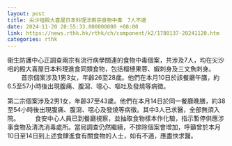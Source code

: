 ```yaml
---
layout: post
title: 尖沙咀殿大喜屋日本料理涉兩宗食物中毒　7人不適
date: 2024-11-20 20:55:33.000000000 +08:00
link: https://news.rthk.hk/rthk/ch/component/k2/1780137-20241120.htm
categories: rthk
---
```


衞生防護中心正調查兩宗有流行病學關連的食物中毒個案，共涉及7人，均在尖沙咀的殿大喜屋日本料理進食同類食物，包括榴槤果蓉、蝦刺身及三文魚刺身。
　　
首宗個案涉及1男3女，年齡26至28歲。他們在本月10日於該餐廳午膳，約6.5至57小時後出現腹痛、腹瀉、噁心、嘔吐及發燒等病徵。

第二宗個案涉及2男1女，年齡37至43歲。他們在本月14日於同一餐廳晚膳，約38至54小時後出現腹痛、腹瀉、噁心及發燒等病徵。其中3人已求醫，全部無須入院。
　　
食安中心人員已到餐廳視察，並抽取食物樣本作化驗，指示暫停供應涉事食物及清洗消毒處所。當局調查仍然繼續，不排除個案會增加，呼籲曾於本月10日至14日到上述食肆進食有關食物的人士，如有不適，應盡快求醫。
